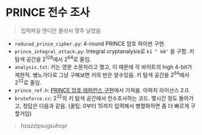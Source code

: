 # PRINCE 전수 조사

> 입력파일 엔디안 몰라서 몇주 날렸음

- `reduced_prince_cipher.py`: 4-round PRINCE 암호 파이썬 구현.
- `prince_integral_attack.py`: Integral cryptanalysis로 `k1 ^ k0'` 을 구함. 키 탐색 공간을 2<sup>128</sup>에서 2<sup>64</sup>로 줄임.
- `analysis.txt`: 키는 영문 소문자라고 했고, 이 때문에 각 바이트의 high 4-bit가 제한적. 쌩노가다로 그냥 구해보면 키의 반은 알수있음. 키 탐색 공간을 2<sup>64</sup>에서 2<sup>32</sup>로 줄임.
- `prince_ref.h`: [PRINCE 암호 레퍼런스 구현](https://github.com/sebastien-riou/prince-c-ref)에서 가져옴. 아파치 라이선스 2.0.
- `bruteforce.cc`: 2<sup>32</sup>의 키 탐색 공간에서 전수조사하는 코드. 몇시간 정도 돌아가고, 정답은 다음과 같음. (꿀팁: 0부터 15까지 입력해서 병렬화하면 좀 더 빠르게 구할거임)

> hzqzzlpsugsuhcpr
